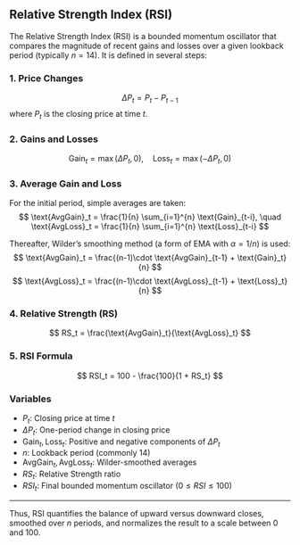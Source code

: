 ## Relative Strength Index (RSI)

The Relative Strength Index (RSI) is a bounded momentum oscillator that
compares the magnitude of recent gains and losses over a given lookback period
(typically $n=14$). It is defined in several steps:

### 1. Price Changes
$$
\Delta P_t = P_t - P_{t-1}
$$
where $P_t$ is the closing price at time $t$.

### 2. Gains and Losses
$$
\text{Gain}_t = \max(\Delta P_t, 0), \quad 
\text{Loss}_t = \max(-\Delta P_t, 0)
$$

### 3. Average Gain and Loss
For the initial period, simple averages are taken:
$$
\text{AvgGain}_t = \frac{1}{n} \sum_{i=1}^{n} \text{Gain}_{t-i}, 
\quad 
\text{AvgLoss}_t = \frac{1}{n} \sum_{i=1}^{n} \text{Loss}_{t-i}
$$

Thereafter, Wilder’s smoothing method (a form of EMA with $\alpha = 1/n$) is used:
$$
\text{AvgGain}_t = \frac{(n-1)\cdot \text{AvgGain}_{t-1} + \text{Gain}_t}{n}
$$
$$
\text{AvgLoss}_t = \frac{(n-1)\cdot \text{AvgLoss}_{t-1} + \text{Loss}_t}{n}
$$

### 4. Relative Strength (RS)
$$
RS_t = \frac{\text{AvgGain}_t}{\text{AvgLoss}_t}
$$

### 5. RSI Formula
$$
RSI_t = 100 - \frac{100}{1 + RS_t}
$$

### Variables
- $P_t$: Closing price at time $t$  
- $\Delta P_t$: One-period change in closing price  
- $\text{Gain}_t, \text{Loss}_t$: Positive and negative components of $\Delta P_t$  
- $n$: Lookback period (commonly 14)  
- $\text{AvgGain}_t, \text{AvgLoss}_t$: Wilder-smoothed averages  
- $RS_t$: Relative Strength ratio  
- $RSI_t$: Final bounded momentum oscillator ($0 \leq RSI \leq 100$)  

---

Thus, RSI quantifies the balance of upward versus downward closes,
smoothed over $n$ periods, and normalizes the result to a scale between 0 and 100.
